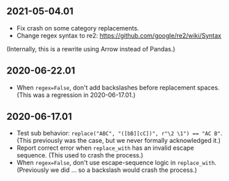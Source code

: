 2021-05-04.01
-------------

* Fix crash on some category replacements.
* Change regex syntax to re2: https://github.com/google/re2/wiki/Syntax

(Internally, this is a rewrite using Arrow instead of Pandas.)

2020-06-22.01
-------------

* When `regex=False`, don't add backslashes before replacement spaces. (This
  was a regression in 2020-06-17.01.)

2020-06-17.01
-------------

* Test sub behavior: `replace("ABC", "([bB][cC])", r"\2 \1") == "AC B"`. (This
  previously was the case, but we never formally acknowledged it.)
* Report correct error when `replace_with` has an invalid escape sequence. (This
  used to crash the process.)
* When `regex=False`, don't use escape-sequence logic in `replace_with`.
  (Previously we did ... so a backslash would crash the process.)
